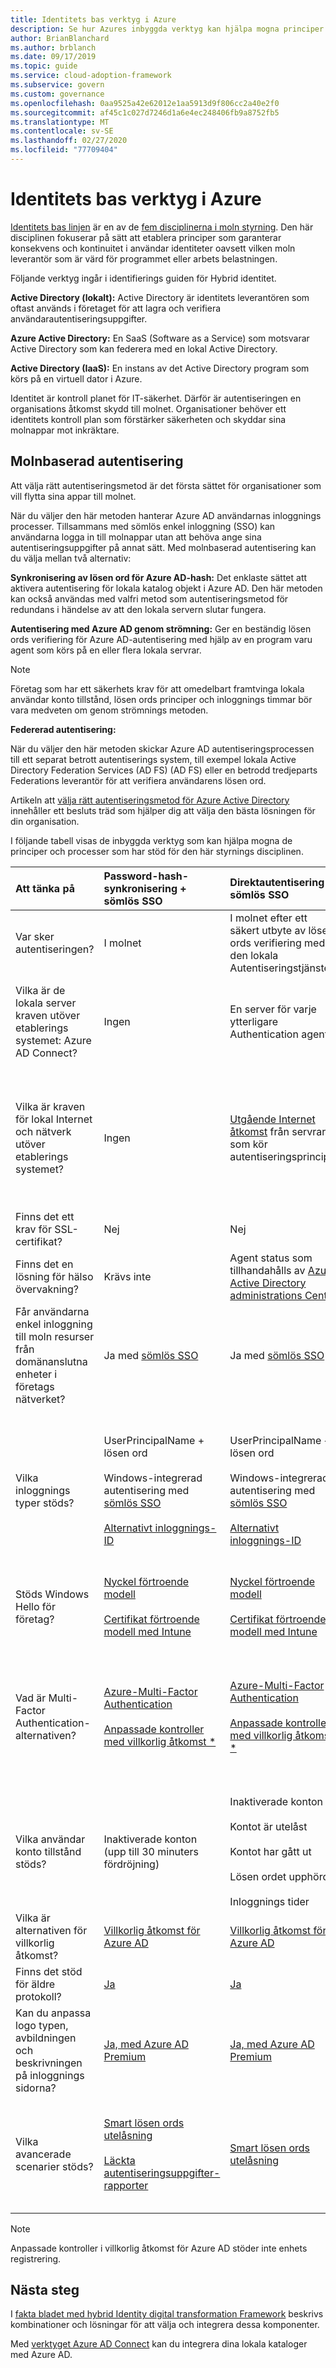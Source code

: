 ```yaml
---
title: Identitets bas verktyg i Azure
description: Se hur Azures inbyggda verktyg kan hjälpa mogna principer och processer som stöder disciplin för identitets styrning av identiteter.
author: BrianBlanchard
ms.author: brblanch
ms.date: 09/17/2019
ms.topic: guide
ms.service: cloud-adoption-framework
ms.subservice: govern
ms.custom: governance
ms.openlocfilehash: 0aa9525a42e62012e1aa5913d9f806cc2a40e2f0
ms.sourcegitcommit: af45c1c027d7246d1a6e4ec248406fb9a8752fb5
ms.translationtype: MT
ms.contentlocale: sv-SE
ms.lasthandoff: 02/27/2020
ms.locfileid: "77709404"
---
```

# <a name="identity-baseline-tools-in-azure"></a>Identitets bas verktyg i Azure

[Identitets bas linjen](./index.md) är en av de [fem disciplinerna i moln styrning](../governance-disciplines.md). Den här disciplinen fokuserar på sätt att etablera principer som garanterar konsekvens och kontinuitet i användar identiteter oavsett vilken moln leverantör som är värd för programmet eller arbets belastningen.

Följande verktyg ingår i identifierings guiden för Hybrid identitet.

**Active Directory (lokalt):** Active Directory är identitets leverantören som oftast används i företaget för att lagra och verifiera användarautentiseringsuppgifter.

**Azure Active Directory:** En SaaS (Software as a Service) som motsvarar Active Directory som kan federera med en lokal Active Directory.

**Active Directory (IaaS):** En instans av det Active Directory program som körs på en virtuell dator i Azure.

Identitet är kontroll planet för IT-säkerhet. Därför är autentiseringen en organisations åtkomst skydd till molnet. Organisationer behöver ett identitets kontroll plan som förstärker säkerheten och skyddar sina molnappar mot inkräktare.

## <a name="cloud-authentication"></a>Molnbaserad autentisering

Att välja rätt autentiseringsmetod är det första sättet för organisationer som vill flytta sina appar till molnet.

När du väljer den här metoden hanterar Azure AD användarnas inloggnings processer. Tillsammans med sömlös enkel inloggning (SSO) kan användarna logga in till molnappar utan att behöva ange sina autentiseringsuppgifter på annat sätt. Med molnbaserad autentisering kan du välja mellan två alternativ:

**Synkronisering av lösen ord för Azure AD-hash:** Det enklaste sättet att aktivera autentisering för lokala katalog objekt i Azure AD. Den här metoden kan också användas med valfri metod som autentiseringsmetod för redundans i händelse av att den lokala servern slutar fungera.

**Autentisering med Azure AD genom strömning:** Ger en beständig lösen ords verifiering för Azure AD-autentisering med hjälp av en program varu agent som körs på en eller flera lokala servrar.

> [!NOTE]
> Företag som har ett säkerhets krav för att omedelbart framtvinga lokala användar konto tillstånd, lösen ords principer och inloggnings timmar bör vara medveten om genom strömnings metoden.

**Federerad autentisering:**

När du väljer den här metoden skickar Azure AD autentiseringsprocessen till ett separat betrott autentiserings system, till exempel lokala Active Directory Federation Services (AD FS) (AD FS) eller en betrodd tredjeparts Federations leverantör för att verifiera användarens lösen ord.

Artikeln att [välja rätt autentiseringsmetod för Azure Active Directory](https://docs.microsoft.com/azure/security/azure-ad-choose-authn) innehåller ett besluts träd som hjälper dig att välja den bästa lösningen för din organisation.

I följande tabell visas de inbyggda verktyg som kan hjälpa mogna de principer och processer som har stöd för den här styrnings disciplinen.

<!-- markdownlint-disable MD033 -->

|Att tänka på|Password-hash-synkronisering + sömlös SSO|Direktautentisering + sömlös SSO|Federation med AD FS|
|:-----|:-----|:-----|:-----|
|Var sker autentiseringen?|I molnet|I molnet efter ett säkert utbyte av lösen ords verifiering med den lokala Autentiseringstjänsten|Lokal|
|Vilka är de lokala server kraven utöver etablerings systemet: Azure AD Connect?|Ingen|En server för varje ytterligare Authentication agent|Två eller flera AD FS-servrar<br><br>Två eller flera WAP-servrar i perimeternätverket/DMZ-nätverket|
|Vilka är kraven för lokal Internet och nätverk utöver etablerings systemet?|Ingen|[Utgående Internet åtkomst](https://docs.microsoft.com/azure/active-directory/hybrid/how-to-connect-pta-quick-start) från servrar som kör autentiseringsprinciper|[Inkommande Internet åtkomst](https://docs.microsoft.com/windows-server/identity/ad-fs/overview/ad-fs-requirements) till WAP-servrar i perimeternätverket<br><br>Inkommande nätverks åtkomst till AD FS servrar från WAP-servrar i perimeternätverket<br><br>Utjämning av nätverksbelastning|
|Finns det ett krav för SSL-certifikat?|Nej|Nej|Ja|
|Finns det en lösning för hälso övervakning?|Krävs inte|Agent status som tillhandahålls av [Azure Active Directory administrations Center](https://docs.microsoft.com/azure/active-directory/hybrid/tshoot-connect-pass-through-authentication)|[Azure AD Connect Health](https://docs.microsoft.com/azure/active-directory/hybrid/how-to-connect-health-adfs)|
|Får användarna enkel inloggning till moln resurser från domänanslutna enheter i företags nätverket?|Ja med [sömlös SSO](https://docs.microsoft.com/azure/active-directory/hybrid/how-to-connect-sso)|Ja med [sömlös SSO](https://docs.microsoft.com/azure/active-directory/hybrid/how-to-connect-sso)|Ja|
|Vilka inloggnings typer stöds?|UserPrincipalName + lösen ord<br><br>Windows-integrerad autentisering med [sömlös SSO](https://docs.microsoft.com/azure/active-directory/hybrid/how-to-connect-sso)<br><br>[Alternativt inloggnings-ID](https://docs.microsoft.com/azure/active-directory/hybrid/how-to-connect-install-custom)|UserPrincipalName + lösen ord<br><br>Windows-integrerad autentisering med [sömlös SSO](https://docs.microsoft.com/azure/active-directory/hybrid/how-to-connect-sso)<br><br>[Alternativt inloggnings-ID](https://docs.microsoft.com/azure/active-directory/hybrid/how-to-connect-pta-faq)|UserPrincipalName + lösen ord<br><br>sAMAccountName + lösen ord<br><br>Windows-integrerad autentisering<br><br>[Autentisering med certifikat och smartkort](https://docs.microsoft.com/windows-server/identity/ad-fs/operations/configure-user-certificate-authentication)<br><br>[Alternativt inloggnings-ID](https://docs.microsoft.com/windows-server/identity/ad-fs/operations/configuring-alternate-login-id)|
|Stöds Windows Hello för företag?|[Nyckel förtroende modell](https://docs.microsoft.com/windows/security/identity-protection/hello-for-business/hello-identity-verification)<br><br>[Certifikat förtroende modell med Intune](https://microscott.azurewebsites.net/2017/12/16/setting-up-windows-hello-for-business-with-intune)|[Nyckel förtroende modell](https://docs.microsoft.com/windows/security/identity-protection/hello-for-business/hello-identity-verification)<br><br>[Certifikat förtroende modell med Intune](https://microscott.azurewebsites.net/2017/12/16/setting-up-windows-hello-for-business-with-intune)|[Nyckel förtroende modell](https://docs.microsoft.com/windows/security/identity-protection/hello-for-business/hello-identity-verification)<br><br>[Certifikat förtroende modell](https://docs.microsoft.com/windows/security/identity-protection/hello-for-business/hello-key-trust-adfs)|
|Vad är Multi-Factor Authentication-alternativen?|[Azure-Multi-Factor Authentication](https://docs.microsoft.com/azure/multi-factor-authentication)<br><br>[Anpassade kontroller med villkorlig åtkomst *](https://docs.microsoft.com/azure/active-directory/conditional-access/controls#custom-controls-preview)|[Azure-Multi-Factor Authentication](https://docs.microsoft.com/azure/multi-factor-authentication)<br><br>[Anpassade kontroller med villkorlig åtkomst *](https://docs.microsoft.com/azure/active-directory/conditional-access/controls#custom-controls-preview)|[Azure-Multi-Factor Authentication](https://docs.microsoft.com/azure/multi-factor-authentication)<br><br>[Azure Multi-Factor Authentication Server](https://docs.microsoft.com/azure/active-directory/authentication/howto-mfaserver-deploy)<br><br>[Multi-Factor Authentication från tredje part](https://docs.microsoft.com/windows-server/identity/ad-fs/operations/configure-additional-authentication-methods-for-ad-fs)<br><br>[Anpassade kontroller med villkorlig åtkomst *](https://docs.microsoft.com/azure/active-directory/conditional-access/controls#custom-controls-preview)|
|Vilka användar konto tillstånd stöds?|Inaktiverade konton<br>(upp till 30 minuters fördröjning)|Inaktiverade konton<br><br>Kontot är utelåst<br><br>Kontot har gått ut<br><br>Lösen ordet upphörde<br><br>Inloggnings tider|Inaktiverade konton<br><br>Kontot är utelåst<br><br>Kontot har gått ut<br><br>Lösen ordet upphörde<br><br>Inloggnings tider|
|Vilka är alternativen för villkorlig åtkomst?|[Villkorlig åtkomst för Azure AD](https://docs.microsoft.com/azure/active-directory/active-directory-conditional-access-azure-portal)|[Villkorlig åtkomst för Azure AD](https://docs.microsoft.com/azure/active-directory/active-directory-conditional-access-azure-portal)|[Villkorlig åtkomst för Azure AD](https://docs.microsoft.com/azure/active-directory/active-directory-conditional-access-azure-portal)<br><br>[AD FS anspråks regler](https://adfshelp.microsoft.com/AadTrustClaims/ClaimsGenerator)|
|Finns det stöd för äldre protokoll?|[Ja](https://docs.microsoft.com/azure/active-directory/conditional-access/howto-baseline-protect-legacy-auth)|[Ja](https://docs.microsoft.com/azure/active-directory/conditional-access/howto-baseline-protect-legacy-auth)|[Ja](https://docs.microsoft.com/windows-server/identity/ad-fs/operations/access-control-policies-w2k12)|
|Kan du anpassa logo typen, avbildningen och beskrivningen på inloggnings sidorna?|[Ja, med Azure AD Premium](https://docs.microsoft.com/azure/active-directory/customize-branding)|[Ja, med Azure AD Premium](https://docs.microsoft.com/azure/active-directory/customize-branding)|[Ja](https://docs.microsoft.com/azure/active-directory/connect/active-directory-aadconnect-federation-management#customlogo)|
|Vilka avancerade scenarier stöds?|[Smart lösen ords utelåsning](https://docs.microsoft.com/azure/active-directory/active-directory-secure-passwords)<br><br>[Läckta autentiseringsuppgifter-rapporter](https://docs.microsoft.com/azure/active-directory/active-directory-reporting-risk-events)|[Smart lösen ords utelåsning](https://docs.microsoft.com/azure/active-directory/connect/active-directory-aadconnect-pass-through-authentication-smart-lockout)|Autentiserings system med låg latens för Multisite<br><br>[AD FS extra näts utelåsning](https://docs.microsoft.com/windows-server/identity/ad-fs/operations/configure-ad-fs-extranet-soft-lockout-protection)<br><br>[Integrering med identitets system från tredje part](https://docs.microsoft.com/azure/active-directory/connect/active-directory-aadconnect-federation-compatibility)|

<!-- markdownlint-enable MD033 -->

> [!NOTE]
> Anpassade kontroller i villkorlig åtkomst för Azure AD stöder inte enhets registrering.

## <a name="next-steps"></a>Nästa steg

I [fakta bladet med hybrid Identity digital transformation Framework](https://resources.office.com/ww-landing-M365E-EMS-IDAM-Hybrid-Identity-WhitePaper.html) beskrivs kombinationer och lösningar för att välja och integrera dessa komponenter.

Med [verktyget Azure AD Connect](https://aka.ms/aadconnectwiz) kan du integrera dina lokala kataloger med Azure AD.

